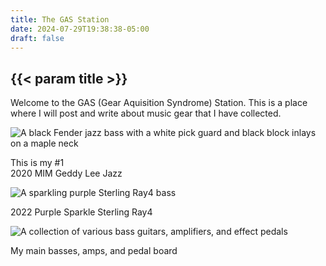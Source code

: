 ```yaml
---
title: The GAS Station
date: 2024-07-29T19:38:38-05:00
draft: false
---
```


<div class="construction"></div>

## {{< param title >}}

Welcome to the GAS (Gear Aquisition Syndrome) Station.
This is a place where I will post and write about music gear that I have collected.

<section class="flexbox-container frame">
  <img src="/music/gl_jazz.webp" alt="A black Fender jazz bass with a white pick guard and black block inlays on a maple neck">
  <p>This is my #1<br>2020 MIM Geddy Lee Jazz</p>
</section>

<section class="flexbox-container frame">
  <img src="/music/sterling_ray4.webp" alt="A sparkling purple Sterling Ray4 bass">
  <p>2022 Purple Sparkle Sterling Ray4</p>
</section>

<section class="flexbox-container frame">
  <img src="/music/collection.webp" alt="A collection of various bass guitars, amplifiers, and effect pedals">
  <p>My main basses, amps, and pedal board</p>
</section>
